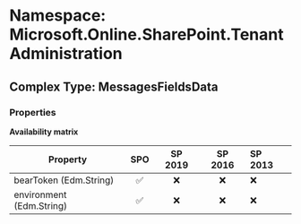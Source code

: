 # Namespace: Microsoft.Online.SharePoint.TenantAdministration

## Complex Type: MessagesFieldsData

### Properties

**Availability matrix**

Property | SPO | SP 2019 | SP 2016 | SP 2013
----------|:---:|:-------:|:-------:|:-------
bearToken (Edm.String) | ✅ | ❌ | ❌ | ❌
environment (Edm.String) | ✅ | ❌ | ❌ | ❌
